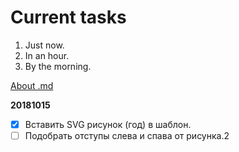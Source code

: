 # Current tasks

1. Just now.
1. In an hour.
1. By the morning.





[About .md](https://help.github.com/articles/basic-writing-and-formatting-syntax)

**20181015**

- [x] Вставить SVG рисунок (год) в шаблон. 
- [ ] Подобрать отступы  слева и спава от рисунка.2
